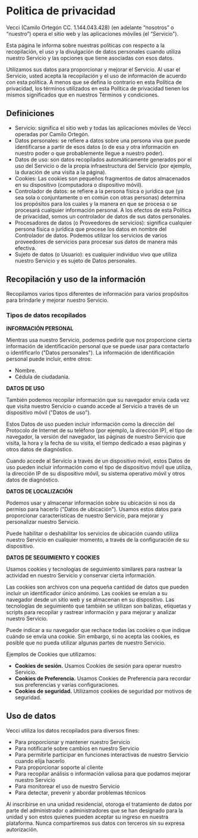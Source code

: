 # Politica de privacidad

Vecci (Camilo Ortegón CC. 1.144.043.428) (en adelante “nosotros” o “nuestro”) opera el sitio web y las aplicaciones móviles (el “Servicio").

Esta página le informa sobre nuestras políticas con respecto a la recopilación, el uso y la divulgación de datos personales cuando utiliza nuestro Servicio y las opciones que tiene asociadas con esos datos.

Utilizamos sus datos para proporcionar y mejorar el Servicio. Al usar el Servicio, usted acepta la recopilación y el uso de información de acuerdo con esta política. A menos que se defina lo contrario en esta Política de privacidad, los términos utilizados en esta Política de privacidad tienen los mismos significados que en nuestros Términos y condiciones.

## Definiciones

* Servicio: significa el sitio web y todas las aplicaciones móviles de Vecci operadas por Camilo Ortegón.
* Datos personales: se refiere a datos sobre una persona viva que puede identificarse a partir de esos datos (o de esa y otra información en nuestro poder o que probablemente llegue a nuestro poder).
* Datos de uso: son datos recopilados automáticamente generados por el uso del Servicio o de la propia infraestructura del Servicio (por ejemplo, la duración de una visita a la página).
* Cookies: Las cookies son pequeños fragmentos de datos almacenados en su dispositivo (computadora o dispositivo móvil).
* Controlador de datos: se refiere a la persona física o jurídica que (ya sea sola o conjuntamente o en común con otras personas) determina los propósitos para los cuales y la manera en que se procesa o se procesará cualquier información personal. A los efectos de esta Política de privacidad, somos un controlador de datos de sus datos personales.
* Procesadores de datos (o Proveedores de servicios): significa cualquier persona física o jurídica que procese los datos en nombre del Controlador de datos. Podemos utilizar los servicios de varios proveedores de servicios para procesar sus datos de manera más efectiva.
* Sujeto de datos (o Usuario): es cualquier individuo vivo que utiliza nuestro Servicio y es sujeto de Datos personales.

## Recopilación y uso de la información

Recopilamos varios tipos diferentes de información para varios propósitos para brindarle y mejorar nuestro Servicio.

### Tipos de datos recopilados

**INFORMACIÓN PERSONAL**

Mientras usa nuestro Servicio, podemos pedirle que nos proporcione cierta información de identificación personal que se puede usar para contactarlo o identificarlo ("Datos personales"). La información de identificación personal puede incluir, entre otros:

* Nombre.
* Cédula de ciudadanía.

**DATOS DE USO**

También podemos recopilar información que su navegador envía cada vez que visita nuestro Servicio o cuando accede al Servicio a través de un dispositivo móvil ("Datos de uso").

Estos Datos de uso pueden incluir información como la dirección del Protocolo de Internet de su teléfono (por ejemplo, la dirección IP), el tipo de navegador, la versión del navegador, las páginas de nuestro Servicio que visita, la hora y la fecha de su visita, el tiempo dedicado a esas páginas y otros datos de diagnóstico.

Cuando accede al Servicio a través de un dispositivo móvil, estos Datos de uso pueden incluir información como el tipo de dispositivo móvil que utiliza, la dirección IP de su dispositivo móvil, su sistema operativo móvil y otros datos de diagnóstico.

**DATOS DE LOCALIZACIÓN**

Podemos usar y almacenar información sobre su ubicación si nos da permiso para hacerlo ("Datos de ubicación"). Usamos estos datos para proporcionar características de nuestro Servicio, para mejorar y personalizar nuestro Servicio.

Puede habilitar o deshabilitar los servicios de ubicación cuando utiliza nuestro Servicio en cualquier momento, a través de la configuración de su dispositivo.

**DATOS DE SEGUIMIENTO Y COOKIES**

Usamos cookies y tecnologías de seguimiento similares para rastrear la actividad en nuestro Servicio y conservar cierta información.

Las cookies son archivos con una pequeña cantidad de datos que pueden incluir un identificador único anónimo. Las cookies se envían a su navegador desde un sitio web y se almacenan en su dispositivo. Las tecnologías de seguimiento que también se utilizan son balizas, etiquetas y scripts para recopilar y rastrear información y para mejorar y analizar nuestro Servicio.

Puede indicar a su navegador que rechace todas las cookies o que indique cuándo se envía una cookie. Sin embargo, si no acepta las cookies, es posible que no pueda utilizar algunas partes de nuestro Servicio.

Ejemplos de Cookies que utilizamos:

* __Cookies de sesión.__ Usamos Cookies de sesión para operar nuestro Servicio.
* __Cookies de Preferencia.__ Usamos Cookies de Preferencia para recordar sus preferencias y varias configuraciones.
* __Cookies de seguridad.__ Utilizamos cookies de seguridad por motivos de seguridad.

## Uso de datos

Vecci utiliza los datos recopilados para diversos fines:

* Para proporcionar y mantener nuestro Servicio
* Para notificarle sobre cambios en nuestro Servicio
* Para permitirle participar en funciones interactivas de nuestro Servicio cuando elija hacerlo
* Para proporcionar soporte al cliente
* Para recopilar análisis o información valiosa para que podamos mejorar nuestro Servicio
* Para monitorear el uso de nuestro Servicio
* Para detectar, prevenir y abordar problemas técnicos

Al inscribirse en una unidad residencial, otoroga el tratamiento de datos por parte del administrador o administradores que se han designado para la unidad y son estos quienes pueden aceptar su ingreso en nuestra plataforma. Nunca compartiremos sus datos con terceros sin su expresa autorización.
